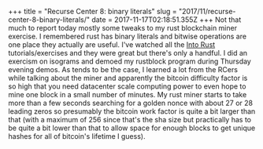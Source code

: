 +++
title = "Recurse Center 8: binary literals"
slug = "2017/11/recurse-center-8-binary-literals/"
date = 2017-11-17T02:18:51.355Z
+++
Not that much to report today mostly some tweaks to my rust blockchain miner exercise. I remembered rust has binary literals and bitwise operations are one place they actually are useful. I've watched all the [Into Rust](http://intorust.com) tutorials/exercises and they were great but there's only a handful. I did an exercism on isograms and demoed my rustblock program during Thursday evening demos. As tends to be the case, I learned a lot from the RCers while talking about the miner and apparently the bitcoin difficulty factor is so high that you need datacenter scale computing power to even hope to mine one block in a small number of minutes. My rust miner starts to take more than a few seconds searching for a golden nonce with about 27 or 28 leading zeros so presumably the bitcoin work factor is quite a bit larger than that (with a maximum of 256 since that's the sha size but practically has to be quite a bit lower than that to allow space for enough blocks to get unique hashes for all of bitcoin's lifetime I guess).
